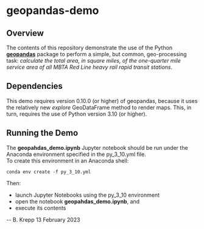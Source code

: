 # geopandas-demo

## Overview
The contents of this repository demonstrate the use of the Python [__geopandas__](https://geopandas.org) package to perform a simple, but common, geo-processing task: 
_calculate the total area, in square miles, of the one-quarter mile service area of all MBTA Red Line heavy rail rapid transit stations_.

## Dependencies
This demo requires version 0.10.0 \(or higher\) of geopandas, because it uses the relatively new _explore_ GeoDataFrame method to render maps.
This, in turn, requires the use of Python version 3.10 \(or higher\).

## Running the Demo
The __geopahdas_demo.ipynb__ Jupyter notebook should be run under the Anaconda environment specified in the py_3_10.yml file.  
To create this environment in an Anaconda shell:
```
conda env create -f py_3_10.yml
```
Then:
* launch Jupyter Notebooks using the py_3_10 environment
* open the notebook __geopahdas_demo.ipynb__, and
* execute its contents

-- B. Krepp
13 February 2023
